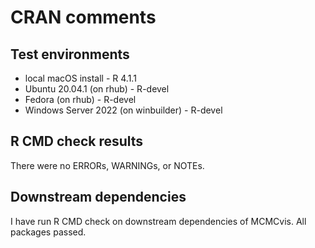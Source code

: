 CRAN comments
====

## Test environments
* local macOS install - R 4.1.1
* Ubuntu 20.04.1 (on rhub) - R-devel
* Fedora (on rhub) - R-devel
* Windows Server 2022 (on winbuilder) - R-devel


## R CMD check results

There were no ERRORs, WARNINGs, or NOTEs.


## Downstream dependencies

I have run R CMD check on downstream dependencies of MCMCvis. All packages passed.
